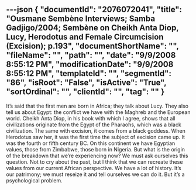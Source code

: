 ---json
{
  "documentId": "2076072041",
  "title": "Ousmane Sembène Interviews; Samba Gadjigo/2004; Sembène on Cheikh Anta Diop, Lucy, Herodotus and Female Circumcision (Excision); p.193",
  "documentShortName": "",
  "fileName": "",
  "path": "",
  "date": "9/9/2008 8:55:12 PM",
  "modificationDate": "9/9/2008 8:55:12 PM",
  "templateId": "",
  "segmentId": "86",
  "isRoot": "False",
  "isActive": "True",
  "sortOrdinal": "",
  "clientId": "",
  "tag": ""
}
---

It’s said that the first men are born in Africa; they talk about Lucy. They also tell us about Egypt: the conflict we have with the Maghreb and the European world. Cheikh Anta Diop, in his book with which I agree, shows that all civilizations originate from the Egypt of the Pharaohs, which was a black civilization. The same with excision, it comes from a black goddess. When Herodotus saw her, it was the first time the subject of excision came up. It was the fourth or fifth century BC. On this continent we have Egyptian values, those from Zimbabwe, those born in Nigeria. But what is the origin of the breakdown that we’re experiencing now? We must ask ourselves this question. Not to cry about the past, but I think that we can recreate these values from our current African perspective. We have a lot of history. It’s our patrimony; we must reseize it and tell ourselves we can do it. But it’s a psychological problem.
